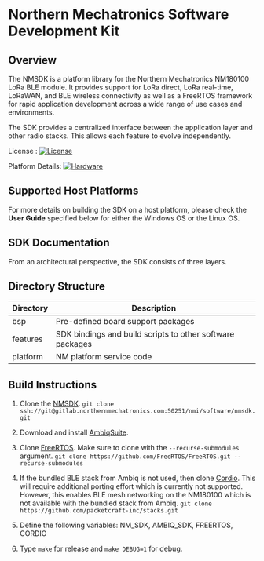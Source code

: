 # Northern Mechatronics Software Development Kit

## Overview
The NMSDK is a platform library for the Northern Mechatronics NM180100 LoRa BLE module.  It provides support for LoRa direct, LoRa real-time, LoRaWAN, and BLE wireless connectivity as well as a FreeRTOS framework for rapid application development across a wide range of use cases and environments.

The SDK provides a centralized interface between the application layer and other radio stacks.  This allows each feature to evolve independently.

License : [![License](https://img.shields.io/badge/license-BSD_3-blue.svg)](http://gitlab.northernmechatronics.com:50250/nmi/software/nmsdk/blob/master/LICENSE)

Platform Details: [![Hardware](https://img.shields.io/badge/hardware-wiki-green.svg)](https://www.northernmechatronics.com/nm180100)

## Supported Host Platforms

For more details on building the SDK on a host platform, please check the **User Guide** specified below for either the Windows OS or the Linux OS.

## SDK Documentation

From an architectural perspective, the SDK consists of three layers.

## Directory Structure
| Directory | Description |
| --------- | ----------- |
| bsp | Pre-defined board support packages |
| features | SDK bindings and build scripts to other software packages |
| platform | NM platform service code |

## Build Instructions
1.  Clone the [NMSDK](ssh://git@gitlab.northernmechatronics.com:50251/nmi/software/nmsdk.git).
```git clone ssh://git@gitlab.northernmechatronics.com:50251/nmi/software/nmsdk.git```

2.  Download and install [AmbiqSuite](https://ambiq.com/apollo3-blue-low-power-mcu-family/#documents).

3.  Clone [FreeRTOS](https://github.com/FreeRTOS/FreeRTOS).  Make sure to clone with the `--recurse-submodules` argument.
```git clone https://github.com/FreeRTOS/FreeRTOS.git --recurse-submodules```  

4.  If the bundled BLE stack from Ambiq is not used, then clone [Cordio](https://github.com/packetcraft-inc/stacks).  This will require additional porting effort which is currently not supported.  However, this enables BLE mesh networking on the NM180100 which is not available with the bundled stack from Ambiq.
```git clone https://github.com/packetcraft-inc/stacks.git```

5.  Define the following variables: NM_SDK, AMBIQ_SDK, FREERTOS, CORDIO

6.  Type `make` for release and `make DEBUG=1` for debug.
